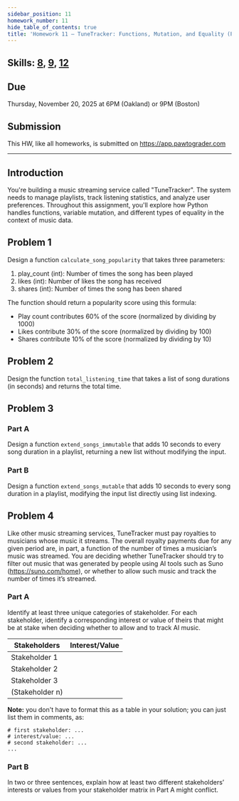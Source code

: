 ```yaml
---
sidebar_position: 11
homework_number: 11
hide_table_of_contents: true
title: 'Homework 11 — TuneTracker: Functions, Mutation, and Equality (Python)'
---
```


## Skills: [8](</skills/#(8)>), [9](</skills/#(9)>), [12](</skills/#(12)>)

## Due

Thursday, November 20, 2025 at 6PM (Oakland) or 9PM (Boston)

## Submission

This HW, like all homeworks, is submitted on https://app.pawtograder.com

______________________________________________________________________

## Introduction

You're building a music streaming service called "TuneTracker". The system needs to manage playlists, track listening statistics, and analyze user preferences. Throughout this assignment, you'll explore how Python handles functions, variable mutation, and different types of equality in the context of music data.

## Problem 1

Design a function `calculate_song_popularity` that takes three parameters:

1. play_count (int): Number of times the song has been played
2. likes (int): Number of likes the song has received
3. shares (int): Number of times the song has been shared

The function should return a popularity score using this formula:

- Play count contributes 60% of the score (normalized by dividing by 1000)
- Likes contribute 30% of the score (normalized by dividing by 100)
- Shares contribute 10% of the score (normalized by dividing by 10)

## Problem 2

Design the function `total_listening_time` that takes a list of song durations (in seconds) and returns the total time.

## Problem 3

### Part A

Design a function `extend_songs_immutable` that adds 10 seconds to every song duration in a playlist, returning a new list without modifying the input.

### Part B

Design a function `extend_songs_mutable` that adds 10 seconds to every song duration in a playlist, modifying the input list directly using list indexing.

## Problem 4

Like other music streaming services, TuneTracker must pay royalties to musicians whose music it streams. The overall royalty payments due for any given period are, in part, a function of the number of times a musician’s music was streamed. You are deciding whether TuneTracker should try to filter out music that was generated by people using AI tools such as Suno (https://suno.com/home), or whether to allow such music and track the number of times it’s streamed.

### Part A

Identify at least three unique categories of stakeholder. For each stakeholder, identify a corresponding interest or value of theirs that might be at stake when deciding whether to allow and to track AI music.

| Stakeholders | Interest/Value |
| -- | -- |
| Stakeholder 1 |  |
| Stakeholder 2 |  |
| Stakeholder 3 |  |
| (Stakeholder n) |  |

**Note:** you don't have to format this as a table in your solution; you can just list them in comments, as:

```
# first stakeholder: ...
# interest/value: ...
# second stakeholder: ...
...
```

### Part B

In two or three sentences, explain how at least two different stakeholders’ interests or values from your stakeholder matrix in Part A might conflict.
